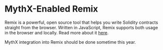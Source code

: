 # MythX-Enabled Remix


Remix is a powerful, open source tool that helps you write Solidity contracts straight from the browser. Written in JavaScript, Remix supports both usage in the browser and locally.
Read more about it [here](https://remix.readthedocs.io/en/latest/).

MythX integration into Remix should be done sometime this year.
